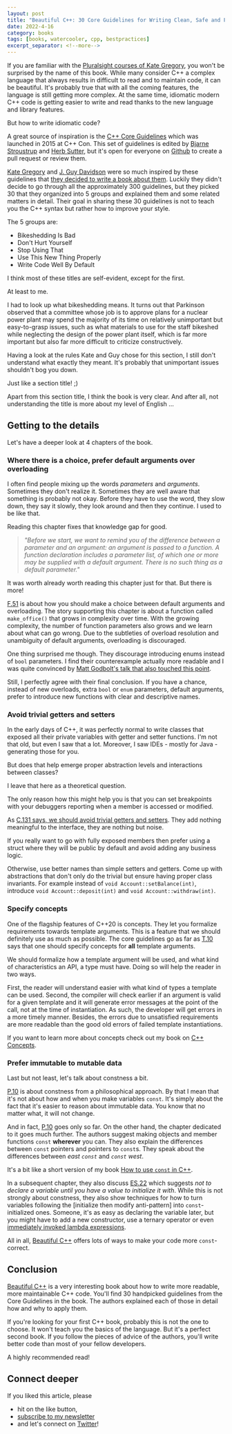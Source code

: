 ```yaml
---
layout: post
title: "Beautiful C++: 30 Core Guidelines for Writing Clean, Safe and Fast Code by J. Guy Davidson and Kate Gregory"
date: 2022-4-16
category: books
tags: [books, watercooler, cpp, bestpractices]
excerpt_separator: <!--more-->
---
```

If you are familiar with the [Pluralsight courses of Kate Gregory](https://www.pluralsight.com/authors/kate-gregory), you won't be surprised by the name of this book. While many consider C++ a complex language that always results in difficult to read and to maintain code, it can be beautiful. It's probably true that with all the coming features, the language is still getting more complex. At the same time, idiomatic modern C++ code is getting easier to write and read thanks to the new language and library features.

But how to write idiomatic code?

A great source of inspiration is the [C++ Core Guidelines](https://isocpp.github.io/CppCoreGuidelines/CppCoreGuidelines) which was launched in 2015 at C++ Con. This set of guidelines is edited by [Bjarne Stroustrup](https://www.stroustrup.com/) and [Herb Sutter](https://herbsutter.com/), but it's open for everyone on [Github](https://github.com/isocpp/CppCoreGuidelines) to create a pull request or review them.

[Kate Gregory](https://twitter.com/gregcons) and [J. Guy Davidson](https://twitter.com/hatcat01) were so much inspired by these guidelines that [they decided to write a book about them](https://www.amazon.com/Beautiful-Core-Guidelines-Writing-Clean/dp/0137647840?&_encoding=UTF8&tag=sandordargo-20&linkCode=ur2&linkId=4a574de3a8d52ce616b3bdddd26e0c8c&camp=1789&creative=9325). Luckily they didn't decide to go through all the approximately 300 guidelines, but they picked 30 that they organized into 5 groups and explained them and some related matters in detail. Their goal in sharing these 30 guidelines is not to teach you the C++ syntax but rather how to improve your style.

The 5 groups are:

- Bikeshedding Is Bad
- Don't Hurt Yourself
- Stop Using That
- Use This New Thing Properly
- Write Code Well By Default

I think most of these titles are self-evident, except for the first.

At least to me. 

I had to look up what bikeshedding means. It turns out that Parkinson observed that a committee whose job is to approve plans for a nuclear power plant may spend the majority of its time on relatively unimportant but easy-to-grasp issues, such as what materials to use for the staff bikeshed while neglecting the design of the power plant itself, which is far more important but also far more difficult to criticize constructively.

Having a look at the rules Kate and Guy chose for this section, I still don't understand what exactly they meant. It's probably that unimportant issues shouldn't bog you down.

Just like a section title! ;)

Apart from this section title, I think the book is very clear. And after all, not understanding the title is more about my level of English ...

## Getting to the details

Let's have a deeper look at 4 chapters of the book.

### Where there is a choice, prefer default arguments over overloading

I often find people mixing up the words *parameters* and *arguments*. Sometimes they don't realize it. Sometimes they are well aware that something is probably not okay. Before they have to use the word, they slow down, they say it slowly, they look around and then they continue. I used to be like that.

Reading this chapter fixes that knowledge gap for good.

> *"Before we start, we want to remind you of the difference between a parameter and an argument: an argument is passed to a function. A function declaration includes a parameter list, of which one or more may be supplied with a default argument. There is no such thing as a default parameter."*

It was worth already worth reading this chapter just for that. But there is more!

[F.51](https://isocpp.github.io/CppCoreGuidelines/CppCoreGuidelines#f51-where-there-is-a-choice-prefer-default-arguments-over-overloading
) is about how you should make a choice between default arguments and overloading. The story supporting this chapter is about a function called `make_office()` that grows in complexity over time. With the growing complexity, the number of function parameters also grows and we learn about what can go wrong. Due to the subtleties of overload resolution and unambiguity of default arguments, overloading is discouraged.

One thing surprised me though. They discourage introducing enums instead of `bool` parameters. I find their counterexample actually more readable and I was quite convinced by [Matt Godbolt's talk that also touched this point](https://youtu.be/nLSm3Haxz0I?t=1110).

Still, I perfectly agree with their final conclusion. If you have a chance, instead of new overloads, extra `bool` or `enum` parameters, default arguments, prefer to introduce new functions with clear and descriptive names.

### Avoid trivial getters and setters

In the early days of C++, it was perfectly normal to write classes that exposed all their private variables with getter and setter functions. I'm not that old, but even I saw that a lot. Moreover, I saw IDEs - mostly for Java - generating those for you.

But does that help emerge proper abstraction levels and interactions between classes?

I leave that here as a theoretical question.

The only reason how this might help you is that you can set breakpoints with your debuggers reporting when a member is accessed or modified.

As [C.131 says, we should avoid trivial getters and setters](https://isocpp.github.io/CppCoreGuidelines/CppCoreGuidelines#c131-avoid-trivial-getters-and-setters). They add nothing meaningful to the interface, they are nothing but noise.

If you really want to go with fully exposed members then prefer using a struct where they will be public by default and avoid adding any business logic.

Otherwise, use better names than simple setters and getters. Come up with abstractions that don't only do the trivial but ensure having proper class invariants. For example instead of `void Account::setBalance(int)`, introduce `void Account::deposit(int)` and `void Account::withdraw(int)`.

### Specify concepts

One of the flagship features of C++20 is concepts. They let you formalize requirements towards template arguments. This is a feature that we should definitely use as much as possible. The core guidelines go as far as [T.10](https://isocpp.github.io/CppCoreGuidelines/CppCoreGuidelines#t10-specify-concepts-for-all-template-arguments) says that one should specify concepts for **all** template arguments.

We should formalize how a template argument will be used, and what kind of characteristics an API, a type must have. Doing so will help the reader in two ways.

First, the reader will understand easier with what kind of types a template can be used. Second, the compiler will check earlier if an argument is valid for a given template and it will generate error messages at the point of the call, not at the time of instantiation. As such, the developer will get errors in a more timely manner. Besides, the errors due to unsatisfied requirements are more readable than the good old errors of failed template instantiations.

If you want to learn more about concepts check out my book on [C++ Concepts](https://leanpub.com/cppconcepts/).

### Prefer immutable to mutable data

Last but not least, let's talk about constness a bit.

[P.10](https://isocpp.github.io/CppCoreGuidelines/CppCoreGuidelines#p10-prefer-immutable-data-to-mutable-data) is about constness from a philosophical approach. By that I mean that it's not about how and when you make variables `const`. It's simply about the fact that it's easier to reason about immutable data. You know that no matter what, it will not change.

And in fact, [P.10](https://isocpp.github.io/CppCoreGuidelines/CppCoreGuidelines#p10-prefer-immutable-data-to-mutable-data) goes only so far. On the other hand, the chapter dedicated to it goes much further. The authors suggest making objects and member functions `const` **wherever** you can. They also explain the differences between `const` pointers and pointers to `const`s. They speak about the differences between *east `const`* and *`const` west*.

It's a bit like a short version of my book [How to use `const` in C++](https://leanpub.com/cppconst/).

In a subsequent chapter, they also discuss [ES.22](https://isocpp.github.io/CppCoreGuidelines/CppCoreGuidelines#es22-dont-declare-a-variable-until-you-have-a-value-to-initialize-it-with) which suggests *not to declare a variable until you have a value to initialize it with*. While this is not strongly about constness, they also show techniques for how to turn variables following the [initialize then modify anti-pattern] into `const`-initialized ones. Someone, it's as easy as declaring the variable later, but you might have to add a new constructor, use a ternary operator or even [immediately invoked lambda expressions](https://www.sandordargo.com/blog/2020/02/19/immediately-invoked-lambda-functions).

All in all, [Beautiful C++](https://www.amazon.com/Beautiful-Core-Guidelines-Writing-Clean/dp/0137647840?&_encoding=UTF8&tag=sandordargo-20&linkCode=ur2&linkId=4a574de3a8d52ce616b3bdddd26e0c8c&camp=1789&creative=9325) offers lots of ways to make your code more `const`-correct.

## Conclusion

[Beautiful C++](https://www.amazon.com/Beautiful-Core-Guidelines-Writing-Clean/dp/0137647840?&_encoding=UTF8&tag=sandordargo-20&linkCode=ur2&linkId=4a574de3a8d52ce616b3bdddd26e0c8c&camp=1789&creative=9325) is a very interesting book about how to write more readable, more maintainable C++ code. You'll find 30 handpicked guidelines from the Core Guidelines in the book. The authors explained each of those in detail how and why to apply them.

If you're looking for your first C++ book, probably this is not the one to choose. It won't teach you the basics of the language. But it's a perfect second book. If you follow the pieces of advice of the authors, you'll write better code than most of your fellow developers.

A highly recommended read!

## Connect deeper

If you liked this article, please 
- hit on the like button,  
- [subscribe to my newsletter](http://eepurl.com/gvcv1j) 
- and let's connect on [Twitter](https://twitter.com/SandorDargo)!
